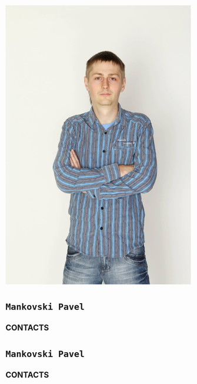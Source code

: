 ![ava](./ava.jpg)

#  **`Mankovski Pavel`**
  
## CONTACTS 
#  **`Mankovski Pavel`**
  
## CONTACTS 
